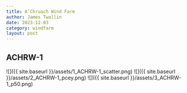 ```yaml
---
title: A’Chruach Wind Farm
author: James Twallin
date: 2023-12-03
category: windfarm
layout: post
---
```

ACHRW-1
-------------
![]({{ site.baseurl }}/assets/1_ACHRW-1_scatter.png)
![]({{ site.baseurl }}/assets/2_ACHRW-1_pcey.png)
![]({{ site.baseurl }}/assets/3_ACHRW-1_p50.png)

